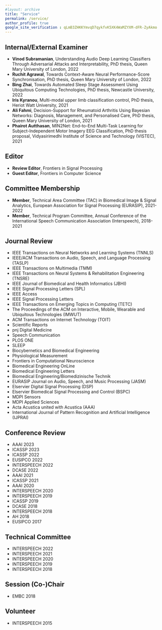 ```yaml
---
#layout: archive
title: "Service"
permalink: /service/
author_profile: true
google_site_verification : qLmB3ZHKKYmvqD7qykfvK5XK4WaMZYXM-dFR-ZyAkmo
---
```


Internal/External Examiner
------
* __Vinod Subramanian__, Understanding Audio Deep Learning Classifiers Through Adversarial Attacks and Interpretability, PhD thesis, Queen Mary University of London, 2022
* __Ruchit Agrawal__, Towards Context-Aware Neural Performance-Score Synchronisation, PhD thesis, Queen Mary University of London, 2022
* __Bing Zhai__, Towards Automated Sleep Stage Assessment Using Ubiquitous Computing Technologies, PhD thesis, Newcastle University, 2022
* __Iris Kyranou__, Multi-modal upper limb classification control, PhD thesis, Heriot Watt University, 2021
* __Ali Fahmi__, Decision-Support for Rheumatoid Arthritis Using Bayesian Networks: Diagnosis, Management, and Personalised Care, PhD thesis, Queen Mary University of London, 2021
* __Phairot Autthasan__, MIN2Net: End-to-End Multi-Task Learning for Subject-Independent Motor Imagery EEG Classification, PhD thesis proposal, Vidyasirimedhi Institute of Science and Technology (VISTEC), 2021

Editor
------
* __Review Editor__, Frontiers in Signal Processing
* __Guest Editor__, Frontiers in Computer Science

Committee Membership
------
* __Member__, Technical Area Committee (TAC) in Biomedical Image & Signal Analytics, European Association for Signal Processing (EURASIP), 2021-2022
* __Member__, Technical Program Committee, Annual Conference of the International Speech Communication
Association (Interspeech), 2018-2021

Journal Review
------
* IEEE Transactions on Neural Networks and Learning Systems (TNNLS)
* IEEE/ACM Transactions on Audio, Speech, and Language Processing (TASLP)
* IEEE Transactions on Multimedia (TMM)
* IEEE Transactions on Neural Systems & Rehabilitation Engineering (TNSRE)
* IEEE Journal of Biomedical and Health Informatics (JBHI)
* IEEE Signal Processing Letters (SPL)
* IEEE Access
* IEEE Signal Processing Letters
* IEEE Transactions on Emerging Topics in Computing (TETC)
* The Proceedings of the ACM on Interactive, Mobile, Wearable and Ubiquitous Technologies (IMWUT)
* ACM Transactions on Internet Technology (TOIT)
* Scientific Reports
* pnj Digital Medicine
* Speech Communication
* PLOS ONE
* SLEEP
* Biocybernetics and Biomedical Engineering
* Physiological Measurement
* Frontiers in Computational Neuroscience
* Biomedical Engineering OnLine
* Biomedical Engineering Letters
* Biomedical Engineering/Biomedizinische Technik
* EURASIP Journal on Audio, Speech, and Music Processing (JASM)
* Elservier Digital Signal Processing (DSP)
* Elservier Biomedical Signal Processing and Control (BSPC)
* MDPI Sensors
* MDPI Applied Sciences
* Acta Acustica united with Acustica (AAA)
* International Journal of Pattern Recognition and Artificial Intelligence (IJPRAI)

Conference Review
------
* AAAI 2023
* ICASSP 2023
* ICASSP 2022
* EUSIPCO 2022
* INTERSPEECH 2022
* DCASE 2022
* AAAI 2021
* ICASSP 2021
* AAAI 2020
* INTERSPEECH 2020
* INTERSPEECH 2019
* ICASSP 2019
* DCASE 2018
* INTERSPEECH 2018
* AH 2018
* EUSIPCO 2017

Technical Committee 
------
* INTERSPEECH 2022
* INTERSPEECH 2021
* INTERSPEECH 2020
* INTERSPEECH 2019
* INTERSPEECH 2018

Session (Co-)Chair
------
* EMBC 2018

Volunteer
------
* INTERSPEECH 2015
